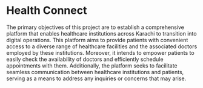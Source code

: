 # Health Connect

The primary objectives of this project are to establish a comprehensive platform that enables healthcare institutions across Karachi to transition into digital operations. This platform aims to provide patients with convenient access to a diverse range of healthcare facilities and the associated doctors employed by these institutions. Moreover, it intends to empower patients to easily check the availability of doctors and efficiently schedule appointments with them. Additionally, the platform seeks to facilitate seamless communication between healthcare institutions and patients, serving as a means to address any inquiries or concerns that may arise.

